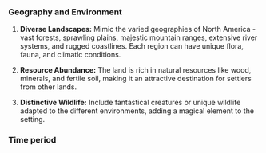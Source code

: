 ### Geography and Environment

1. **Diverse Landscapes:** Mimic the varied geographies of North America - vast forests, sprawling plains, majestic mountain ranges, extensive river systems, and rugged coastlines. Each region can have unique flora, fauna, and climatic conditions.
    
2. **Resource Abundance:** The land is rich in natural resources like wood, minerals, and fertile soil, making it an attractive destination for settlers from other lands.
    
3. **Distinctive Wildlife:** Include fantastical creatures or unique wildlife adapted to the different environments, adding a magical element to the setting.

### Time period
